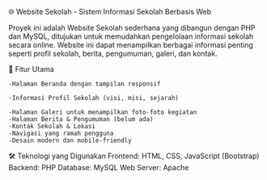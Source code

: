 🌐 Website Sekolah - Sistem Informasi Sekolah Berbasis Web

Proyek ini adalah Website Sekolah sederhana yang dibangun dengan PHP dan MySQL, ditujukan untuk memudahkan pengelolaan informasi sekolah secara online. Website ini dapat menampilkan berbagai informasi penting seperti profil sekolah, berita, pengumuman, galeri, dan kontak.

🎯 Fitur Utama

    -Halaman Beranda dengan tampilan responsif
    
    -Informasi Profil Sekolah (visi, misi, sejarah)
    
    -Halaman Galeri untuk menampilkan foto-foto kegiatan
    -Halaman Berita & Pengumuman (belum ada)
    -Kontak Sekolah & Lokasi
    -Navigasi yang ramah pengguna
    -Desain modern dan mobile-friendly

🛠️ Teknologi yang Digunakan
    Frontend: HTML, CSS, JavaScript (Bootstrap)
    Backend: PHP
    Database: MySQL
    Web Server: Apache
